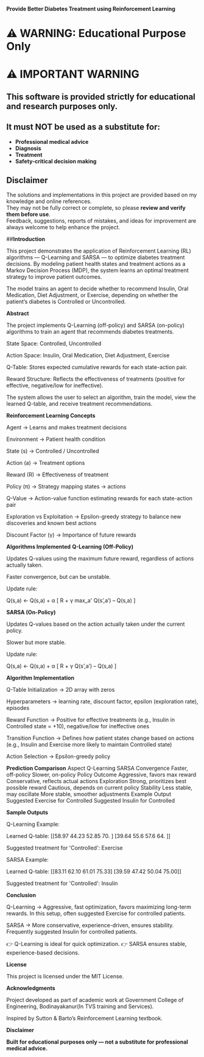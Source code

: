 **Provide Better Diabetes Treatment using Reinforcement Learning**

# ⚠ WARNING: Educational Purpose Only

# ⚠️ **IMPORTANT WARNING**

## **This software is provided strictly for educational and research purposes only.**  
## **It must NOT be used as a substitute for:**  
- **Professional medical advice**  
- **Diagnosis**  
- **Treatment**  
- **Safety-critical decision making**


## Disclaimer
The solutions and implementations in this project are provided based on my knowledge and online references.  
They may not be fully correct or complete, so please **review and verify them before use**.  
Feedback, suggestions, reports of mistakes, and ideas for improvement are always welcome to help enhance the project.


##**Introduction**

This project demonstrates the application of Reinforcement Learning (RL) algorithms — Q-Learning and SARSA — to optimize diabetes treatment decisions. By modeling patient health states and treatment actions as a Markov Decision Process (MDP), the system learns an optimal treatment strategy to improve patient outcomes.

The model trains an agent to decide whether to recommend Insulin, Oral Medication, Diet Adjustment, or Exercise, depending on whether the patient’s diabetes is Controlled or Uncontrolled.

**Abstract**

The project implements Q-Learning (off-policy) and SARSA (on-policy) algorithms to train an agent that recommends diabetes treatments.

State Space: Controlled, Uncontrolled

Action Space: Insulin, Oral Medication, Diet Adjustment, Exercise

Q-Table: Stores expected cumulative rewards for each state-action pair.

Reward Structure: Reflects the effectiveness of treatments (positive for effective, negative/low for ineffective).

The system allows the user to select an algorithm, train the model, view the learned Q-table, and receive treatment recommendations.

**Reinforcement Learning Concepts**

Agent → Learns and makes treatment decisions

Environment → Patient health condition

State (s) → Controlled / Uncontrolled

Action (a) → Treatment options

Reward (R) → Effectiveness of treatment

Policy (π) → Strategy mapping states → actions

Q-Value → Action-value function estimating rewards for each state-action pair

Exploration vs Exploitation → Epsilon-greedy strategy to balance new discoveries and known best actions

Discount Factor (γ) → Importance of future rewards

**Algorithms Implemented**
**Q-Learning (Off-Policy)**

Updates Q-values using the maximum future reward, regardless of actions actually taken.

Faster convergence, but can be unstable.

Update rule:

Q(s,a) ← Q(s,a) + α [ R + γ max_a' Q(s’,a’) – Q(s,a) ]

**SARSA (On-Policy)**

Updates Q-values based on the action actually taken under the current policy.

Slower but more stable.

Update rule:

Q(s,a) ← Q(s,a) + α [ R + γ Q(s’,a’) – Q(s,a) ]

**Algorithm Implementation**

Q-Table Initialization → 2D array with zeros

Hyperparameters → learning rate, discount factor, epsilon (exploration rate), episodes

Reward Function → Positive for effective treatments (e.g., Insulin in Controlled state = +10), negative/low for ineffective ones

Transition Function → Defines how patient states change based on actions (e.g., Insulin and Exercise more likely to maintain Controlled state)

Action Selection → Epsilon-greedy policy

**Prediction Comparison**
Aspect	Q-Learning	SARSA
Convergence	Faster, off-policy	Slower, on-policy
Policy Outcome	Aggressive, favors max reward	Conservative, reflects actual actions
Exploration	Strong, prioritizes best possible reward	Cautious, depends on current policy
Stability	Less stable, may oscillate	More stable, smoother adjustments
Example Output	Suggested Exercise for Controlled	Suggested Insulin for Controlled


**Sample Outputs**

Q-Learning Example:

Learned Q-table:
[[58.97 44.23 52.85 70.  ]
 [39.64 55.6  57.6  64.  ]]

Suggested treatment for 'Controlled': Exercise


SARSA Example:

Learned Q-table:
[[83.11 62.10 61.01 75.33]
 [39.59 47.42 50.04 75.00]]

Suggested treatment for 'Controlled': Insulin

**Conclusion**

Q-Learning → Aggressive, fast optimization, favors maximizing long-term rewards. In this setup, often suggested Exercise for controlled patients.

SARSA → More conservative, experience-driven, ensures stability. Frequently suggested Insulin for controlled patients.

👉 Q-Learning is ideal for quick optimization.
👉 SARSA ensures stable, experience-based decisions.

**License**

This project is licensed under the MIT License.

**Acknowledgments**

Project developed as part of academic work at Government College of Engineering, Bodinayakanur(In TVS training and Services).

Inspired by Sutton & Barto’s Reinforcement Learning textbook.

**Disclaimer**

**Built for educational purposes only — not a substitute for professional medical advice.**
